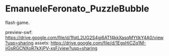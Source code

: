 # EmanueleFeronato_PuzzleBubble
flash game.

preview-swf: https://drive.google.com/file/d/1fqtL2UG2S4gj6ATf4kkXasqMYtlkY4A0/view?usp=sharing
assets: https://drive.google.com/file/d/1EgsHiCZq1M-iiGsRGCNXoR7kXjPV-xsF/view?usp=sharing
